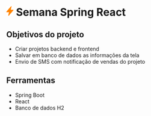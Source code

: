 # ![DevSuperior logo](https://raw.githubusercontent.com/devsuperior/bds-assets/main/ds/devsuperior-logo-small.png) Semana Spring React

## Objetivos do projeto
- Criar projetos backend e frontend
- Salvar em banco de dados as informações da tela
- Envio de SMS com notificação de vendas do projeto

## Ferramentas 
- Spring Boot
- React
- Banco de dados H2